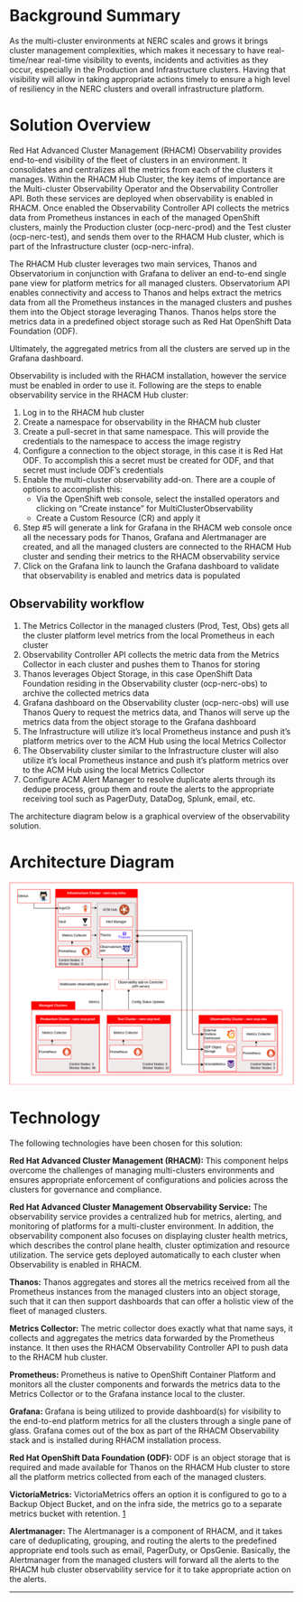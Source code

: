 
# Background Summary

As the multi-cluster environments at NERC scales and grows it brings cluster management complexities, which makes it necessary to have real-time/near real-time visibility to events, incidents and activities as they occur, especially in the Production and Infrastructure clusters. Having that visibility will allow in taking appropriate actions timely to ensure a high level of resiliency in the NERC clusters and overall infrastructure platform.

# Solution Overview

Red Hat Advanced Cluster Management (RHACM) Observability provides end-to-end visibility of the fleet of clusters in an environment. It consolidates and centralizes all the metrics from each of the clusters it manages. Within the RHACM Hub Cluster, the key items of importance are the Multi-cluster Observability Operator and the Observability Controller API. Both these services are deployed when observability is enabled in RHACM. Once enabled the Observability Controller API collects the metrics data from Prometheus instances in each of the managed OpenShift clusters, mainly the Production cluster (ocp-nerc-prod) and the Test cluster (ocp-nerc-test), and sends them over to the RHACM Hub cluster, which is part of the Infrastructure cluster (ocp-nerc-infra).

The RHACM Hub cluster leverages two main services, Thanos and Observatorium in conjunction with Grafana to deliver an end-to-end single pane view for platform metrics for all managed clusters. Observatorium API enables connectivity and access to Thanos and helps extract the metrics data from all the Prometheus instances in the managed clusters and pushes them into the Object storage leveraging Thanos. Thanos helps  store the metrics data in a predefined object storage such as Red Hat OpenShift Data Foundation (ODF).

Ultimately, the aggregated metrics from all the clusters are served up in the Grafana dashboard.

Observability is included with the RHACM installation, however the service must be enabled in order to use it. Following are the steps to enable observability service in the RHACM Hub cluster:

1. Log in to the RHACM hub cluster
2. Create a namespace for observability in the RHACM hub cluster
3. Create a pull-secret in that same namespace. This will provide the credentials to the namespace to access the image registry
4. Configure a connection to the object storage, in this case it is Red Hat ODF. To accomplish this a secret must be created for ODF, and that secret must include ODF’s credentials
5. Enable the multi-cluster observability add-on. There are a couple of options to accomplish this:
    - Via the OpenShift web console, select the installed operators and clicking on “Create instance” for MultiClusterObservability
    - Create a Custom Resource (CR) and apply it
6. Step #5 will generate a link for Grafana in the RHACM web console once all the necessary pods for Thanos, Grafana and Alertmanager are created, and all the managed clusters are connected to the RHACM Hub cluster and sending their metrics to the RHACM observability service
7. Click on the Grafana link to launch the Grafana dashboard to validate that observability is enabled and metrics data is populated

## Observability workflow

1. The Metrics Collector in the managed clusters (Prod, Test, Obs) gets all the cluster platform level metrics from the local Prometheus in each cluster
2. Observability Controller API collects the metric data from the Metrics Collector in each cluster and pushes them to Thanos for storing
3. Thanos leverages Object Storage, in this case OpenShift Data Foundation residing in the Observability cluster (ocp-nerc-obs) to archive the collected metrics data
4. Grafana dashboard on the Observability cluster (ocp-nerc-obs) will use Thanos Query to request the metrics data, and Thanos will serve up the metrics data from the object storage to the Grafana dashboard
5. The Infrastructure will utilize it’s local Prometheus instance and push it’s platform metrics over to the ACM Hub using the local Metrics Collector
6. The Observability cluster similar to the Infrastructure cluster will also utilize it’s local Prometheus instance and push it’s platform metrics over to the ACM Hub using the local Metrics Collector
7. Configure ACM Alert Manager to resolve duplicate alerts through its dedupe process, group them and route the alerts to the appropriate receiving tool such as PagerDuty, DataDog, Splunk, email, etc.

The architecture diagram below is a graphical overview of the observability solution.

# Architecture Diagram

![plot](./img/Observability-Architecture-v2.png)

# Technology

The following technologies have been chosen for this solution:

**Red Hat Advanced Cluster Management (RHACM):** This component helps overcome the challenges of managing multi-clusters environments and ensures appropriate enforcement of configurations and policies across the clusters for governance and compliance.

**Red Hat Advanced Cluster Management Observability Service:** The observability service provides a centralized hub for metrics, alerting, and monitoring of platforms for a multi-cluster environment. In addition, the observability component also focuses on displaying cluster health metrics, which describes the control plane health, cluster optimization and resource utilization. The service gets deployed automatically to each cluster when Observability is enabled in RHACM.

**Thanos:** Thanos aggregates and stores all the metrics received from all the Prometheus instances from the managed clusters into an object storage, such that it can then support dashboards that can offer a holistic view of the fleet of managed clusters.

**Metrics Collector:** The metric collector does exactly what that name says, it collects and aggregates the metrics data forwarded by the Prometheus instance. It then uses the RHACM Observability Controller API to push data to the RHACM hub cluster.

**Prometheus:** Prometheus is native to OpenShift Container Platform and monitors all the cluster components and forwards the metrics data to the Metrics Collector or to the Grafana instance local to the cluster.

**Grafana:** Grafana is being utilized to provide dashboard(s) for visibility to the end-to-end platform metrics for all the clusters through a single pane of glass. Grafana comes out of the box as part of the RHACM Observability stack and is installed during RHACM installation process.

**Red Hat OpenShift Data Foundation (ODF):** ODF is an object storage that is required and made available for Thanos on the RHACM Hub cluster to store all the platform metrics collected from each of the managed clusters.

**VictoriaMetrics:** VictoriaMetrics offers an option it is configured to go to a Backup Object Bucket, and on the infra side, the metrics go to a separate metrics bucket with retention. [1]

**Alertmanager:** The Alertmanager is a component of RHACM, and it takes care of deduplicating, grouping, and routing the alerts to the predefined appropriate end tools such as email, PagerDuty, or OpsGenie. Basically, the Alertmanager from the managed clusters will forward all the alerts to the RHACM hub cluster observability service for it to take appropriate action on the alerts.

---
[1]: https://access.redhat.com/documentation/en-us/red_hat_advanced_cluster_management_for_kubernetes/2.9/html/observability/using-observability#exporting-metrics-to-external-endpoints
